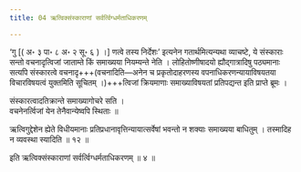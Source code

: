 ```yaml
---
title: 04 ऋत्विक्संस्काराणां सर्वर्त्विग्धर्मताधिकरणम्

---
```

‘गु \[( अ॰ ३ पा॰ ८ अ॰ २ सू॰ ६ ) ।\] णत्वे तस्य निर्देशः’ इत्यनेन गतार्थमित्यन्यथा व्याचष्टे, ये संस्काराः सन्तो वचनादृत्विजां जाताम्ते किं समाख्यया नियम्यन्ते नेति । लोहितोष्णीषादयो ह्यौद्गात्रादिषु पठ्यमानाः सत्यपि संस्कारत्वे वचनादृ+++(वचनादिति—अनेन च प्रकृतोदाहरणस्य वपनाधिकरणन्यायाविषयतया विचारविषयत्वं युक्तमिति सूचितम् ।)+++त्विजां क्रियमाणाः समाख्याविषयतां प्रतिपद्यन्त इति प्राप्ते ब्रूमः ।

संस्कारत्वादतिक्रान्ते समाख्यागोचरे सति ।  
वचनेनर्त्विजां येन तेनैवान्येष्वपि स्थिताः ॥  


ऋत्विगुद्देशेन ह्येते विधीयमानाः प्रतिप्रधानावृत्तिन्यायात्सर्वेषां भवन्तो न शक्याः समाख्यया बाधितुम् । तस्मादिह न व्यवस्था स्यादिति ॥ १२ ॥

इति ऋत्विक्संस्काराणां सर्वर्त्विग्धर्मताधिकरणम् ॥ ४ ॥